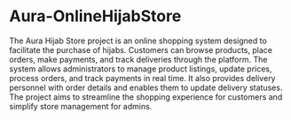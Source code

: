 # Aura-OnlineHijabStore
The Aura Hijab Store project is an online shopping system designed to facilitate the purchase of 
hijabs. Customers can browse products, place orders, make payments, and track deliveries 
through the platform. The system allows administrators to manage product listings, update 
prices, process orders, and track payments in real time. It also provides delivery personnel 
with order details and enables them to update delivery statuses. The project aims to 
streamline the shopping experience for customers and simplify store management for 
admins.
